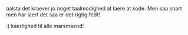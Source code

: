 aalsta det kraever jo noget taalmodighed at laere at kode. Men saa snart
men har laert det saa er det rigtig fedt!

:) kaerlighed til alle marsmaend!
